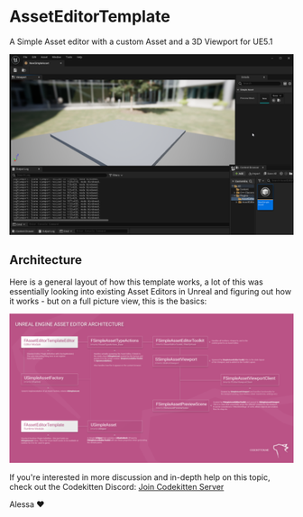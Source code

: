# AssetEditorTemplate
A Simple Asset editor with a custom Asset and a 3D Viewport for UE5.1

![alt text](thumbnail.png?raw=true)

## Architecture
Here is a general layout of how this template works, a lot of this was essentially looking into
existing Asset Editors in Unreal and figuring out how it works - but on a full picture view,
this is the basics: 

![alt text](UnrealEngine_AssetEditorArchitecture.png?raw=true)

If you're interested in more discussion and in-depth help on this topic, check out the Codekitten
Discord: [Join Codekitten Server](https://discord.gg/82xPvhDSxh)

Alessa ❤️
